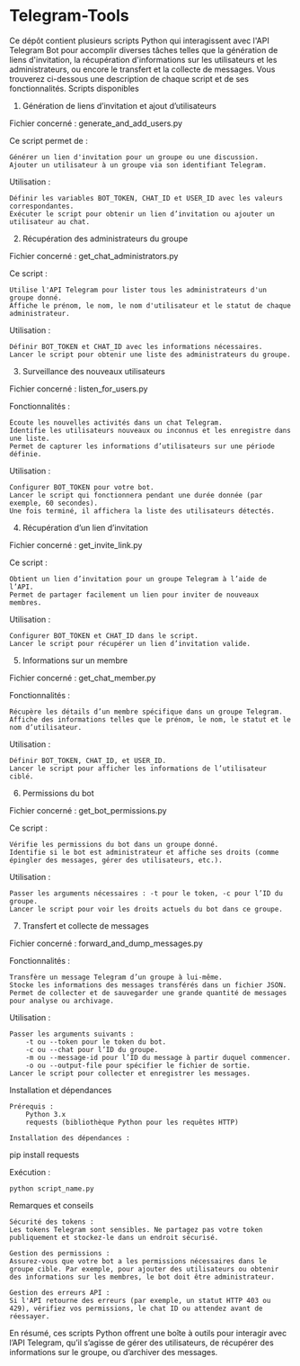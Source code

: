 # Telegram-Tools

Ce dépôt contient plusieurs scripts Python qui interagissent avec l'API Telegram Bot pour accomplir diverses tâches telles que la génération de liens d'invitation, la récupération d'informations sur les utilisateurs et les administrateurs, ou encore le transfert et la collecte de messages. Vous trouverez ci-dessous une description de chaque script et de ses fonctionnalités.
Scripts disponibles
1. Génération de liens d’invitation et ajout d’utilisateurs

Fichier concerné : generate_and_add_users.py

Ce script permet de :

    Générer un lien d'invitation pour un groupe ou une discussion.
    Ajouter un utilisateur à un groupe via son identifiant Telegram.

Utilisation :

    Définir les variables BOT_TOKEN, CHAT_ID et USER_ID avec les valeurs correspondantes.
    Exécuter le script pour obtenir un lien d’invitation ou ajouter un utilisateur au chat.

2. Récupération des administrateurs du groupe

Fichier concerné : get_chat_administrators.py

Ce script :

    Utilise l'API Telegram pour lister tous les administrateurs d'un groupe donné.
    Affiche le prénom, le nom, le nom d'utilisateur et le statut de chaque administrateur.

Utilisation :

    Définir BOT_TOKEN et CHAT_ID avec les informations nécessaires.
    Lancer le script pour obtenir une liste des administrateurs du groupe.

3. Surveillance des nouveaux utilisateurs

Fichier concerné : listen_for_users.py

Fonctionnalités :

    Écoute les nouvelles activités dans un chat Telegram.
    Identifie les utilisateurs nouveaux ou inconnus et les enregistre dans une liste.
    Permet de capturer les informations d’utilisateurs sur une période définie.

Utilisation :

    Configurer BOT_TOKEN pour votre bot.
    Lancer le script qui fonctionnera pendant une durée donnée (par exemple, 60 secondes).
    Une fois terminé, il affichera la liste des utilisateurs détectés.

4. Récupération d’un lien d’invitation

Fichier concerné : get_invite_link.py

Ce script :

    Obtient un lien d’invitation pour un groupe Telegram à l’aide de l’API.
    Permet de partager facilement un lien pour inviter de nouveaux membres.

Utilisation :

    Configurer BOT_TOKEN et CHAT_ID dans le script.
    Lancer le script pour récupérer un lien d’invitation valide.

5. Informations sur un membre

Fichier concerné : get_chat_member.py

Fonctionnalités :

    Récupère les détails d’un membre spécifique dans un groupe Telegram.
    Affiche des informations telles que le prénom, le nom, le statut et le nom d’utilisateur.

Utilisation :

    Définir BOT_TOKEN, CHAT_ID, et USER_ID.
    Lancer le script pour afficher les informations de l’utilisateur ciblé.

6. Permissions du bot

Fichier concerné : get_bot_permissions.py

Ce script :

    Vérifie les permissions du bot dans un groupe donné.
    Identifie si le bot est administrateur et affiche ses droits (comme épingler des messages, gérer des utilisateurs, etc.).

Utilisation :

    Passer les arguments nécessaires : -t pour le token, -c pour l’ID du groupe.
    Lancer le script pour voir les droits actuels du bot dans ce groupe.

7. Transfert et collecte de messages

Fichier concerné : forward_and_dump_messages.py

Fonctionnalités :

    Transfère un message Telegram d’un groupe à lui-même.
    Stocke les informations des messages transférés dans un fichier JSON.
    Permet de collecter et de sauvegarder une grande quantité de messages pour analyse ou archivage.

Utilisation :

    Passer les arguments suivants :
        -t ou --token pour le token du bot.
        -c ou --chat pour l’ID du groupe.
        -m ou --message-id pour l’ID du message à partir duquel commencer.
        -o ou --output-file pour spécifier le fichier de sortie.
    Lancer le script pour collecter et enregistrer les messages.

Installation et dépendances

    Prérequis :
        Python 3.x
        requests (bibliothèque Python pour les requêtes HTTP)

    Installation des dépendances :

pip install requests

Exécution :

    python script_name.py

Remarques et conseils

    Sécurité des tokens :
    Les tokens Telegram sont sensibles. Ne partagez pas votre token publiquement et stockez-le dans un endroit sécurisé.

    Gestion des permissions :
    Assurez-vous que votre bot a les permissions nécessaires dans le groupe cible. Par exemple, pour ajouter des utilisateurs ou obtenir des informations sur les membres, le bot doit être administrateur.

    Gestion des erreurs API :
    Si l'API retourne des erreurs (par exemple, un statut HTTP 403 ou 429), vérifiez vos permissions, le chat ID ou attendez avant de réessayer.

En résumé, ces scripts Python offrent une boîte à outils pour interagir avec l’API Telegram, qu’il s’agisse de gérer des utilisateurs, de récupérer des informations sur le groupe, ou d’archiver des messages.
